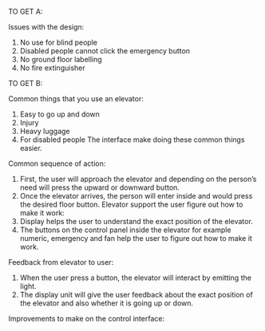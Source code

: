 


TO GET A:

Issues with the design:
1.	No use for blind people
2.	Disabled people cannot click the emergency button
3.	No ground floor labelling
4.	No fire extinguisher


TO GET B:

Common things that you use an elevator:
1.	Easy to go up and down
2.	Injury
3.	Heavy luggage
4.	For disabled people
The interface make doing these common things easier.

Common sequence of action:
1.	First, the user will approach the elevator and depending on the person’s need will press the upward or downward button.
2.	Once the elevator arrives, the person will enter inside and would press the desired floor button.
Elevator support the user figure out how to make it work:
1.	Display helps the user to understand the exact position of the elevator.
2.	The buttons on the control panel inside the elevator for example numeric, emergency and fan help the user to figure out how to make it work.

Feedback from elevator to user:
1.	When the user press a button, the elevator will interact by emitting the light.
2.	The display unit will give the user feedback about the exact position of the elevator and also whether it is going up or down.

Improvements to make on the control interface:
